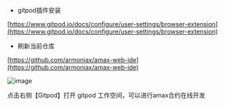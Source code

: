
* gitpod插件安装

[https://www.gitpod.io/docs/configure/user-settings/browser-extension](https://www.gitpod.io/docs/configure/user-settings/browser-extension)

* 刷新当前仓库

[https://github.com/armoniax/amax-web-ide](https://github.com/armoniax/amax-web-ide)

![image](https://github.com/hub500/amax-web-ide/assets/80018598/fdfda078-2ad9-439e-9c67-e2a3e96f1a16)

点击右侧【Gitpod】打开 gitpod 工作空间，可以进行amax合约在线开发

